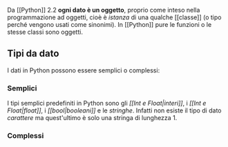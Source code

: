 Da [[Python]] 2.2 __ogni dato è un oggetto__, proprio come inteso nella programmazione ad oggetti, cioè è _istanza_ di una qualche [[classe]] (o tipo perché vengono usati come sinonimi).
In [[Python]] pure le funzioni o le stesse classi sono oggetti.

## Tipi da dato
I dati in Python possono essere semplici o complessi:

### Semplici
I tipi semplici predefiniti in Python sono gli _[[Int e Float|interi]]_, i _[[Int e Float|float]]_, i _[[bool|booleani]]_ e le _stringhe_.
Infatti non esiste il tipo di dato _carattere_ ma quest'ultimo è solo una stringa di lunghezza 1.

### Complessi
